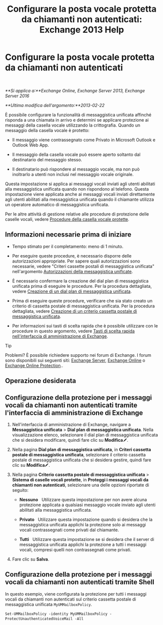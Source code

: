﻿---
title: 'Configurare la posta vocale protetta da chiamanti non autenticati: Exchange 2013 Help'
TOCTitle: Configurare la posta vocale protetta da chiamanti non autenticati
ms:assetid: 106bfa0a-a0fa-4a1b-bd59-4b6df1d0d61d
ms:mtpsurl: https://technet.microsoft.com/it-it/library/Dd335098(v=EXCHG.150)
ms:contentKeyID: 52057210
ms.date: 05/22/2018
mtps_version: v=EXCHG.150
ms.translationtype: MT
---

# Configurare la posta vocale protetta da chiamanti non autenticati

 

_**Si applica a:**Exchange Online, Exchange Server 2013, Exchange Server 2016_

_**Ultima modifica dell'argomento:**2013-02-22_

È possibile configurare la funzionalità di messaggistica unificata affinché risponda a una chiamata in arrivo e determini se applicare protezione ai messaggi della casella vocale utilizzando la crittografia. Quando un messaggio della casella vocale è protetto:

  - Il messaggio viene contrassegnato come Privato in Microsoft Outlook e Outlook Web App.

  - Il messaggio della casella vocale può essere aperto soltanto dal destinatario del messaggio stesso.

  - Il destinatario può rispondere al messaggio vocale, ma non può inoltrarlo a utenti non inclusi nel messaggio vocale originale.

Questa impostazione si applica ai messaggi vocali inviati agli utenti abilitati alla messaggistica unificata quando non rispondono al telefono. Questa impostazione viene applicata anche ai messaggi vocali inviati direttamente agli utenti abilitati alla messaggistica unificata quando il chiamante utilizza un operatore automatico di messaggistica unificata.

Per le altre attività di gestione relative alle procedure di protezione delle caselle vocali, vedere [Procedure della casella vocale protette](protected-voice-mail-procedures-exchange-2013-help.md).

## Informazioni necessarie prima di iniziare

  - Tempo stimato per il completamento: meno di 1 minuto.

  - Per eseguire queste procedure, è necessario disporre delle autorizzazioni appropriate. Per sapere quali autorizzazioni sono necessarie, vedere "Criteri cassette postali di messaggistica unificata" nell'argomento [Autorizzazioni della messaggistica unificate](unified-messaging-permissions-exchange-2013-help.md).

  - È necessario confermare la creazione del dial plan di messaggistica unificata prima di eseguire le procedure. Per la procedura dettagliata, vedere [Creazione di un dial plan di messaggistica unificata](create-a-um-dial-plan-exchange-2013-help.md).

  - Prima di eseguire queste procedure, verificare che sia stato creato un criterio di cassetta postale di messaggistica unificata. Per la procedura dettagliata, vedere [Creazione di un criterio cassetta postale di messaggistica unificata](create-a-um-mailbox-policy-exchange-2013-help.md).

  - Per informazioni sui tasti di scelta rapida che è possibile utilizzare con le procedure in questo argomento, vedere [Tasti di scelta rapida nell'interfaccia di amministrazione di Exchange](keyboard-shortcuts-in-the-exchange-admin-center-exchange-online-protection-help.md).


> [!TIP]
> Problemi? È possibile richiedere supporto nei forum di Exchange. I forum sono disponibili sui seguenti siti: <A href="https://go.microsoft.com/fwlink/p/?linkid=60612">Exchange Server</A>, <A href="https://go.microsoft.com/fwlink/p/?linkid=267542">Exchange Online</A> o <A href="https://go.microsoft.com/fwlink/p/?linkid=285351">Exchange Online Protection</A>..



## Operazione desiderata

## Configurazione della protezione per i messaggi vocali da chiamanti non autenticati tramite l'interfaccia di amministrazione di Exchange

1.  Nell'interfaccia di amministrazione di Exchange, navigare a **Messaggistica unificata** \> **Dial plan di messaggistica unificata**. Nella visualizzazione elenco, selezionare il dial plan di messaggistica unificata che si desidera modificare, quindi fare clic su **Modifica**![Icona Modifica](images/JJ218640.6f53ccb2-1f13-4c02-bea0-30690e6ea71d(EXCHG.150).gif "Icona Modifica").

2.  Nella pagina **Dial plan di messaggistica unificata**, in **Criteri cassetta postale di messaggistica unificata**, selezionare il criterio cassetta postale di messaggistica unificata che si desidera gestire, quindi fare clic su **Modifica**![Icona Modifica](images/JJ218640.6f53ccb2-1f13-4c02-bea0-30690e6ea71d(EXCHG.150).gif "Icona Modifica").

3.  Nella pagina **Criterio cassetta postale di messaggistica unificata** \> **Sistema di caselle vocali protette**, in **Proteggi i messaggi vocali da chiamanti non autenticati**, selezionare una delle opzioni riportate di seguito:
    
      - **Nessuno**   Utilizzare questa impostazione per non avere alcuna protezione applicata a qualsiasi messaggio vocale inviato agli utenti abilitati alla messaggistica unificata.
    
      - **Privato**   Utilizzare questa impostazione quando si desidera che la messaggistica unificata applichi la protezione solo ai messaggi vocali contrassegnati come privati dal chiamante.
    
      - **Tutti**   Utilizzare questa impostazione se si desidera che il server di messaggistica unificata applichi la protezione a tutti i messaggi vocali, compresi quelli non contrassegnati come privati.

4.  Fare clic su **Salva**.

## Configurazione della protezione per i messaggi vocali da chiamanti non autenticati tramite Shell

In questo esempio, viene configurata la protezione per tutti i messaggi vocali da chiamanti non autenticati sul criterio cassetta postale di messaggistica unificata `MyUMMailboxPolicy`.

    Set-UMMailboxPolicy -identity MyUMMailboxPolicy -ProtectUnauthenticatedVoiceMail -All

